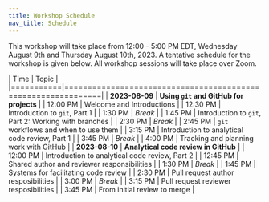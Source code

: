 ```yaml
---
title: Workshop Schedule
nav_title: Schedule
---
```


This workshop will take place from 12:00 - 5:00 PM EDT, Wednesday August 9th and Thursday August 10th, 2023.
A tentative schedule for the workshop is given below.
All workshop sessions will take place over Zoom.


| Time      | Topic                                                        |
|===========|==============================================================|
| **2023-08-09**  | **Using `git` and GitHub for projects**                |
| 12:00 PM        | Welcome and Introductions                              |
| 12:30 PM        | Introduction to `git`, Part 1                          |
| 1:30 PM         | _Break_                                                |
| 1:45 PM         | Introduction to `git`, Part 2: Working with branches   |
| 2:30 PM         | _Break_                                                |
| 2:45 PM         | `git` workflows and when to use them                   |
| 3:15 PM         | Introduction to analytical code review, Part 1         |
| 3:45 PM         | _Break_                                                |
| 4:00 PM         | Tracking and planning work with GitHub                 |
| **2023-08-10**  |  **Analytical code review in GitHub**                  |
| 12:00 PM        | Introduction to analytical code review, Part 2         |
| 12:45 PM        | Shared author and reviewer responsibilities            |
| 1:30 PM         | _Break_                                                |
| 1:45 PM         | Systems for facilitating code review                   |
| 2:30 PM         | Pull request author resposibilities                    |
| 3:00 PM         | _Break_                                                |
| 3:15 PM         | Pull request reviewer resposibilities                  |
| 3:45 PM         | From initial review to merge                           | <!-- can break during this last bit as needed, or just push through -->

<!-- may end a bit early on day 2 with time for Q/A?-->
